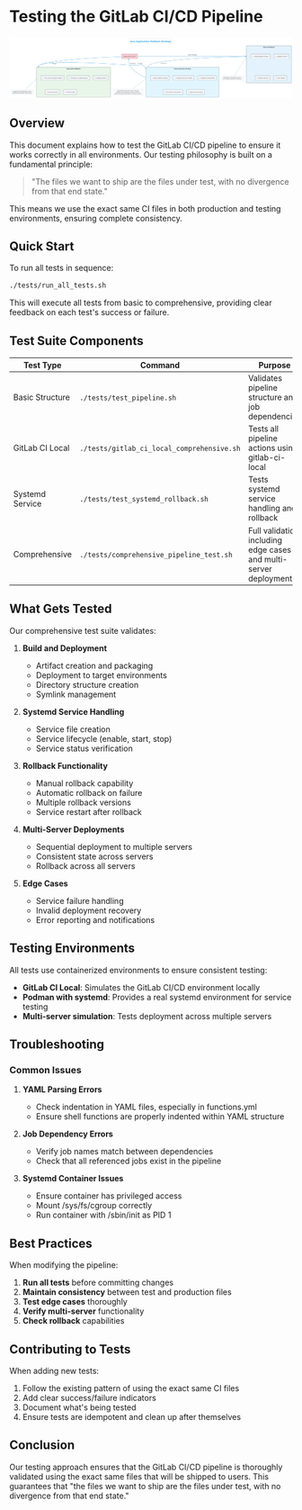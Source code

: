 # Testing the GitLab CI/CD Pipeline

![Rollback Strategy](diagrams/Rollback%20Strategy.png)

## Overview

This document explains how to test the GitLab CI/CD pipeline to ensure it works correctly in all environments. Our testing philosophy is built on a fundamental principle:

> "The files we want to ship are the files under test, with no divergence from that end state."

This means we use the exact same CI files in both production and testing environments, ensuring complete consistency.

## Quick Start

To run all tests in sequence:

```bash
./tests/run_all_tests.sh
```

This will execute all tests from basic to comprehensive, providing clear feedback on each test's success or failure.

## Test Suite Components

| Test Type | Command | Purpose |
|-----------|---------|---------|
| Basic Structure | `./tests/test_pipeline.sh` | Validates pipeline structure and job dependencies |
| GitLab CI Local | `./tests/gitlab_ci_local_comprehensive.sh` | Tests all pipeline actions using gitlab-ci-local |
| Systemd Service | `./tests/test_systemd_rollback.sh` | Tests systemd service handling and rollback |
| Comprehensive | `./tests/comprehensive_pipeline_test.sh` | Full validation including edge cases and multi-server deployments |

## What Gets Tested

Our comprehensive test suite validates:

1. **Build and Deployment**
   - Artifact creation and packaging
   - Deployment to target environments
   - Directory structure creation
   - Symlink management

2. **Systemd Service Handling**
   - Service file creation
   - Service lifecycle (enable, start, stop)
   - Service status verification

3. **Rollback Functionality**
   - Manual rollback capability
   - Automatic rollback on failure
   - Multiple rollback versions
   - Service restart after rollback

4. **Multi-Server Deployments**
   - Sequential deployment to multiple servers
   - Consistent state across servers
   - Rollback across all servers

5. **Edge Cases**
   - Service failure handling
   - Invalid deployment recovery
   - Error reporting and notifications

## Testing Environments

All tests use containerized environments to ensure consistent testing:

- **GitLab CI Local**: Simulates the GitLab CI/CD environment locally
- **Podman with systemd**: Provides a real systemd environment for service testing
- **Multi-server simulation**: Tests deployment across multiple servers

## Troubleshooting

### Common Issues

1. **YAML Parsing Errors**
   - Check indentation in YAML files, especially in functions.yml
   - Ensure shell functions are properly indented within YAML structure

2. **Job Dependency Errors**
   - Verify job names match between dependencies
   - Check that all referenced jobs exist in the pipeline

3. **Systemd Container Issues**
   - Ensure container has privileged access
   - Mount /sys/fs/cgroup correctly
   - Run container with /sbin/init as PID 1

## Best Practices

When modifying the pipeline:

1. **Run all tests** before committing changes
2. **Maintain consistency** between test and production files
3. **Test edge cases** thoroughly
4. **Verify multi-server** functionality
5. **Check rollback** capabilities

## Contributing to Tests

When adding new tests:

1. Follow the existing pattern of using the exact same CI files
2. Add clear success/failure indicators
3. Document what's being tested
4. Ensure tests are idempotent and clean up after themselves

## Conclusion

Our testing approach ensures that the GitLab CI/CD pipeline is thoroughly validated using the exact same files that will be shipped to users. This guarantees that "the files we want to ship are the files under test, with no divergence from that end state."
